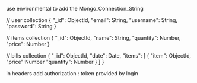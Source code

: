 use environmental to add the  Mongo_Connection_String

// user collection
{
  "_id": ObjectId,
  "email": String,
  "username": String,
  "password": String
}


// items collection
{
  "_id": ObjectId,
  "name": String,
  "quantity": Number,
  "price": Number
}


// bills collection
{
  "_id": ObjectId,
  "date": Date,
  "items": [
    {
      "item": ObjectId,
      "price":Number
      "quantity": Number
    }
  ]
}


in headers add authorization :  token provided by login
